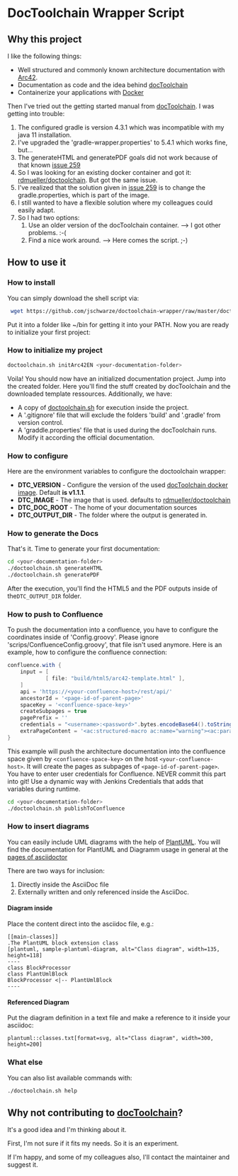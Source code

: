 # DocToolchain Wrapper Script

## Why this project

I like the following things:

* Well structured and commonly known architecture documentation with [Arc42](https://arc42.de).
* Documentation as code and the idea behind [docToolchain](https://doctoolchain.github.io/docToolchain)
* Containerize your applications with [Docker](https://www.docker.com/products/docker-engine)

Then I've tried out the getting started manual from [docToolchain](https://doctoolchain.github.io/docToolchain/#_how_to_install_doctoolchain).
I was getting into trouble:

1. The configured gradle is version 4.3.1 which was incompatible with my java 11 installation.
2. I've upgraded the 'gradle-wrapper.properties' to 5.4.1 which works fine, but...
3. The generateHTML and generatePDF goals did not work because of that known [issue 259](https://github.com/docToolchain/docToolchain/issues/259)
4. So I was looking for an existing docker container and got it: [rdmueller/doctoolchain](https://hub.docker.com/r/rdmueller/doctoolchain). But got the same issue.
5. I've realized that the solution given in [issue 259](https://github.com/docToolchain/docToolchain/issues/259) is to change the gradle.properties, which is part of the image.
6. I still wanted to have a flexible solution where my colleagues could easily adapt. 
7. So I had two options:
    1. Use an older version of the docToolchain container. --> I got other problems. :-(
    2. Find a nice work around. --> Here comes the script. ;-) 

## How to use it

### How to install

You can simply download the shell script via:

```bash
 wget https://github.com/jschwarze/doctoolchain-wrapper/raw/master/doctoolchain.sh && chmod +x doctoolchain.sh
```

Put it into a folder like ~/bin for getting it into your PATH.
Now you are ready to initialize your first project:

### How to initialize my project

```bash
doctoolchain.sh initArc42EN <your-documentation-folder>
```

Voila! You should now have an initialized documentation project. Jump into the created folder.
Here you'll find the stuff created by docToolchain and the downloaded template ressources.
Additionally, we have:

* A copy of [doctoolchain.sh](doctoolchain.sh) for execution inside the project.
* A '.gitignore' file that will exclude the folders 'build' and '.gradle' from version control.
* A 'graddle.properties' file that is used during the docToolchain runs. Modify it according the official documentation.

### How to configure

Here are the environment variables to configure the doctoolchain wrapper:

* **DTC_VERSION** - Configure the version of the used [docToolchain docker image](https://hub.docker.com/r/rdmueller/doctoolchain). Default **is v1.1.1**.
* **DTC_IMAGE** - The image that is used. defaults to [rdmueller/doctoolchain](https://hub.docker.com/r/rdmueller/doctoolchain)
* **DTC_DOC_ROOT** - The home of your documentation sources
* **DTC_OUTPUT_DIR** - The folder where the output is generated in.

### How to generate the Docs

That's it. Time to generate your first documentation:

```bash
cd <your-documentation-folder>
./doctoolchain.sh generateHTML
./doctoolchain.sh generatePDF
```

After the execution, you'll find the HTML5 and the PDF outputs inside of the`DTC_OUTPUT_DIR` folder.

### How to push to Confluence

To push the documentation into a confluence, you have to configure the coordinates inside of 'Config.groovy'.
Please ignore 'scrips/ConfluenceConfig.groovy', that file isn't used anymore.
Here is an example, how to configure the confluence connection:

```groovy
confluence.with {
    input = [
            [ file: "build/html5/arc42-template.html" ],
    ]
    api = 'https://<your-confluence-host>/rest/api/'
    ancestorId = '<page-id-of-parent-page>'
    spaceKey = '<confluence-space-key>'
    createSubpages = true
    pagePrefix = ''
    credentials = "<username>:<password>".bytes.encodeBase64().toString()
    extraPageContent = '<ac:structured-macro ac:name="warning"><ac:parameter ac:name="title" /><ac:rich-text-body>This is a generated page, do not edit!</ac:rich-text-body></ac:structured-macro>'
}
```

This example will push the architecture documentation into the confluence space given by `<confluence-space-key>` on the host `<your-confluence-host>`.
It will create the pages as subpages of `<page-id-of-parent-page>`. 
You have to enter user credentials for Confluence. NEVER commit this part into git! Use a dynamic way with Jenkins Credentials that adds that variables during runtime.

```bash
cd <your-documentation-folder>
./doctoolchain.sh publishToConfluence
```

### How to insert diagrams

You can easily include UML diagrams with the help of [PlantUML](http://plantuml.com).
You will find the documentation for PlantUML and Diagramm usage in general at the [pages of asciidoctor](https://asciidoctor.org/news/2014/02/18/plain-text-diagrams-in-asciidoctor/)

There are two ways for inclusion:

1. Directly inside the AsciiDoc file
2. Externally written and only referenced inside the AsciiDoc.
  
#### Diagram inside

Place the content direct into the asciidoc file, e.g.:

```asciidoc
[[main-classes]]
.The PlantUML block extension class
[plantuml, sample-plantuml-diagram, alt="Class diagram", width=135, height=118]
----
class BlockProcessor
class PlantUmlBlock
BlockProcessor <|-- PlantUmlBlock
----
```

#### Referenced Diagram

Put the diagram definition in a text file and make a reference to it inside your asciidoc:

```asciidoc
plantuml::classes.txt[format=svg, alt="Class diagram", width=300, height=200]
```

### What else

You can also list available commands with:

```bash
./doctoolchain.sh help
```

## Why not contributing to [docToolchain](https://github.com/docToolchain/docToolchain)?
It's a good idea and I'm thinking about it.

First, I'm not sure if it fits my needs. So it is an experiment.

If I'm happy, and some of my colleagues also, I'll contact the maintainer and suggest it.


